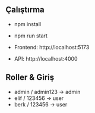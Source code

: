 
## Çalıştırma
- npm install
- npm run start

- Frontend: http://localhost:5173
- API: http://localhost:4000

## Roller & Giriş
- admin / admin123 → admin
- elif / 123456 → user
- berk / 123456 → user
